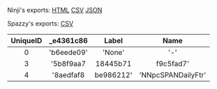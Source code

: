 Ninji's exports: [HTML](https://wuffs.org/acnh/bcsv_140/html/ItemMailAttachCategoryGroup.html) [CSV](https://wuffs.org/acnh/bcsv_140/csv/ItemMailAttachCategoryGroup.csv) [JSON](https://wuffs.org/acnh/bcsv_140/json/ItemMailAttachCategoryGroup.json)

Spazzy's exports: [CSV](JSON)

| UniqueID | _e4361c86 | Label | Name |
|:--:|:--:|:--:|:--:|
| 0 | 'b6eede09' | 'None' | '-' | 
| 3 | '5b8f9aa7|18445b71|f9c5fad7' | 'HHAHobby' | 'HHA趣味' | 
| 4 | '8aedfaf8|be986212' | 'NNpcSPANDailyFtr' | 'SendPresentAN生活必需品' | 
